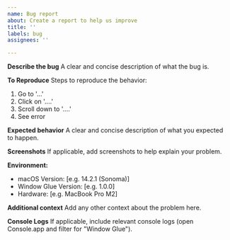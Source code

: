 ```yaml
---
name: Bug report
about: Create a report to help us improve
title: ''
labels: bug
assignees: ''

---
```


**Describe the bug**
A clear and concise description of what the bug is.

**To Reproduce**
Steps to reproduce the behavior:
1. Go to '...'
2. Click on '....'
3. Scroll down to '....'
4. See error

**Expected behavior**
A clear and concise description of what you expected to happen.

**Screenshots**
If applicable, add screenshots to help explain your problem.

**Environment:**
 - macOS Version: [e.g. 14.2.1 (Sonoma)]
 - Window Glue Version: [e.g. 1.0.0]
 - Hardware: [e.g. MacBook Pro M2]

**Additional context**
Add any other context about the problem here.

**Console Logs**
If applicable, include relevant console logs (open Console.app and filter for "Window Glue").